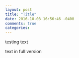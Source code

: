 ```yaml
---
layout: post
title: "Title"
date: 2016-10-03 16:56:46 -0400
comments: true
categories:
---
```



testing text


<!-- more -->


text in full version
